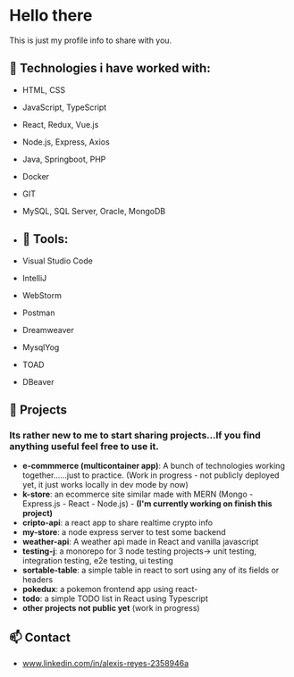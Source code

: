 # Hello there

This is just my profile info to share with you.

## 🔧 Technologies i have worked with: 
- HTML, CSS
- JavaScript, TypeScript 
- React, Redux, Vue.js
- Node.js, Express, Axios
- Java, Springboot, PHP
- Docker
- GIT
- MySQL, SQL Server, Oracle, MongoDB

- ## 🔧 Tools:
- Visual Studio Code
- IntelliJ
- WebStorm
- Postman
- Dreamweaver
- MysqlYog
- TOAD
- DBeaver


## 🚀 Projects
### Its rather new to me to start sharing projects...If you find anything useful feel free to use it.
- **e-commmerce (multicontainer app)**: A bunch of technologies working together......just to practice. (Work in progress - not publicly deployed yet, it just works locally in dev mode by now)
- **k-store**: an ecommerce site similar made with MERN (Mongo - Express.js - React - Node.js) - **(I'm currently working on finish this project)**
- **cripto-api**: a react app to share realtime crypto info
- **my-store**: a node express server to test some backend
- **weather-api**: A weather api made in React and vanilla javascript
- **testing-j**: a monorepo for 3 node testing projects-> unit testing, integration testing, e2e testing, ui testing
- **sortable-table**: a simple table in react to sort using any of its fields or headers
- **pokedux**: a pokemon frontend app using react- 
- **todo**: a simple TODO list in React using Typescript
- **other projects not public yet** (work in progress)



## 📫 Contact
- www.linkedin.com/in/alexis-reyes-2358946a

